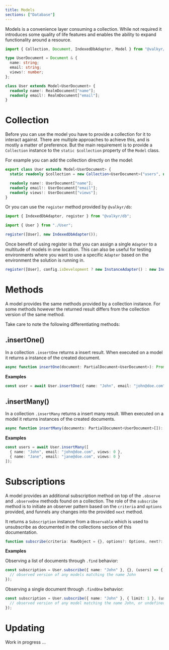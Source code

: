 ```yaml
---
title: Models
sections: ["Database"]
---
```


Models is a convenience layer consuming a collection. While not required it introduces some quality of life features and enables the ability to expand functionality around a resource.

```ts
import { Collection, Document, IndexedDbAdapter, Model } from "@valkyr/db";

type UserDocument = Document & {
  name: string;
  email: string;
  views!: number;
};

class User extends Model<UserDocument> {
  readonly name!: RealmDocument["name"];
  readonly email!: RealmDocument["email"];
}
```

# Collection

Before you can use the model you have to provide a collection for it to interact against. There are multiple approaches to achieve this, and is mostly a matter of preference. But the main requirement is to provide a `Collection` instance to the `static $collection` property of the `Model` class.

For example you can add the collection directly on the model:

```ts
export class User extends Model<UserDocument> {
  static readonly $collection = new Collection<UserDocument>("users", new IndexedDbAdapter());

  readonly name!: UserDocument["name"];
  readonly email!: UserDocument["email"];
  readonly views!: UserDocument["views"];
}
```

Or you can use the `register` method provided by `@valkyr/db`:

```ts
import { IndexedDbAdapter, register } from "@valkyr/db";

import { User } from "./User";

register([User], new IndexedDbAdapter());
```

Once benefit of using register is that you can assign a single `Adapter` to a multitude of models in one location. This can also be useful for testing environments where you want to use a specific `Adapter` based on the environment the solution is running in.

```ts
register([User], config.isDevelopment ? new InstanceAdapter() : new IndexedDbAdapter());
```

# Methods

A model provides the same methods provided by a collection instance. For some methods however the returned result differs from the collection version of the same method.

Take care to note the following differentiating methods:

## .insertOne()

In a collection `.insertOne` returns a insert result. When executed on a model it returns a instance of the created document.

```ts
async function insertOne(document: PartialDocument<UserDocument>): Promise<User>;
```

**Examples**

```ts
const user = await User.insertOne({ name: "John", email: "john@doe.com", views: 0 });
```

## .insertMany()

In a collection `.insertMany` returns a insert many result. When executed on a model it returns instances of the created documents.

```ts
async function insertMany(documents: PartialDocument<UserDocument>[]): Promise<User[]>;
```

**Examples**

```ts
const users = await User.insertMany([
  { name: "John", email: "john@doe.com", views: 0 },
  { name: "Jane", email: "jane@doe.com", views: 0 }
]);
```

# Subscriptions

A model provides an additional subscription method on top of the `.observe` and `.observeOne` methods found on a collection. The role of the `subscribe` method is to initiate an observer pattern based on the `criteria` and `options` provided, and funnels any changes into the provided `next` method.

It returns a `Subscription` instance from a `Observable` which is used to unsubscribe as documented in the collections section of this documentation.

```ts
function subscribe(criteria: RawObject = {}, options?: Options, next?: Function): Subscription;
```

**Examples**

Observing a list of documents through `.find` behavior:

```ts
const subscription = User.subscribe({ name: "John" }, {}, (users) => {
  // observed version of any models matching the name John
});
```

Observing a single document through `.findOne` behavior:

```ts
const subscription = User.subscribe({ name: "John" }, { limit: 1 }, (user) => {
  // observed version of any model matching the name John, or undefined if no matches are found
});
```

# Updating

Work in progress ...
